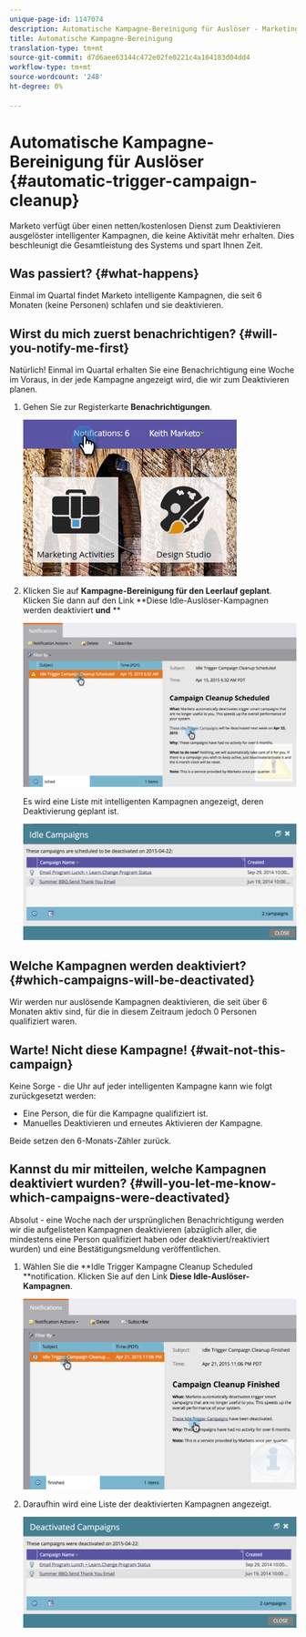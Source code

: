 ```yaml
---
unique-page-id: 1147074
description: Automatische Kampagne-Bereinigung für Auslöser - Marketing Docs - Produktdokumentation
title: Automatische Kampagne-Bereinigung
translation-type: tm+mt
source-git-commit: d7d6aee63144c472e02fe0221c4a164183d04dd4
workflow-type: tm+mt
source-wordcount: '248'
ht-degree: 0%

---
```



# Automatische Kampagne-Bereinigung für Auslöser {#automatic-trigger-campaign-cleanup}

Marketo verfügt über einen netten/kostenlosen Dienst zum Deaktivieren ausgelöster intelligenter Kampagnen, die keine Aktivität mehr erhalten. Dies beschleunigt die Gesamtleistung des Systems und spart Ihnen Zeit.

## Was passiert? {#what-happens}

Einmal im Quartal findet Marketo intelligente Kampagnen, die seit 6 Monaten (keine Personen) schlafen und sie deaktivieren.

## Wirst du mich zuerst benachrichtigen? {#will-you-notify-me-first}

Natürlich! Einmal im Quartal erhalten Sie eine Benachrichtigung eine Woche im Voraus, in der jede Kampagne angezeigt wird, die wir zum Deaktivieren planen.

1. Gehen Sie zur Registerkarte **Benachrichtigungen**.

   ![](assets/notifications.png)

1. Klicken Sie auf **Kampagne-Bereinigung für den Leerlauf geplant**. Klicken Sie dann auf den Link **Diese Idle-Auslöser-Kampagnen werden deaktiviert **und** **

   ![](assets/image2015-4-27-20-3a48-3a35.png)

   Es wird eine Liste mit intelligenten Kampagnen angezeigt, deren Deaktivierung geplant ist.

   ![](assets/image2015-4-27-20-3a35-3a29.png)

## Welche Kampagnen werden deaktiviert? {#which-campaigns-will-be-deactivated}

Wir werden nur auslösende Kampagnen deaktivieren, die seit über 6 Monaten aktiv sind, für die in diesem Zeitraum jedoch 0 Personen qualifiziert waren.

## Warte! Nicht diese Kampagne! {#wait-not-this-campaign}

Keine Sorge - die Uhr auf jeder intelligenten Kampagne kann wie folgt zurückgesetzt werden:

* Eine Person, die für die Kampagne qualifiziert ist.
* Manuelles Deaktivieren und erneutes Aktivieren der Kampagne.

Beide setzen den 6-Monats-Zähler zurück.

## Kannst du mir mitteilen, welche Kampagnen deaktiviert wurden? {#will-you-let-me-know-which-campaigns-were-deactivated}

Absolut - eine Woche nach der ursprünglichen Benachrichtigung werden wir die aufgelisteten Kampagnen deaktivieren (abzüglich aller, die mindestens eine Person qualifiziert haben oder deaktiviert/reaktiviert wurden) und eine Bestätigungsmeldung veröffentlichen.

1. Wählen Sie die **Idle Trigger Kampagne Cleanup Scheduled **notification. Klicken Sie auf den Link **Diese Idle-Auslöser-Kampagnen**.

   ![](assets/image2015-4-27-20-3a56-3a41.png)

1. Daraufhin wird eine Liste der deaktivierten Kampagnen angezeigt.

   ![](assets/image2015-4-27-20-3a58-3a38.png)

